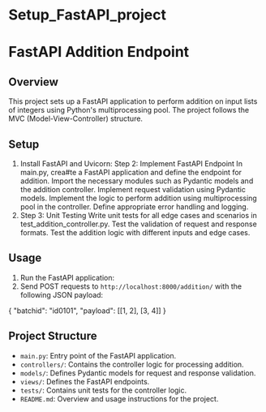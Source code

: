 # Setup_FastAPI_project
# FastAPI Addition Endpoint

## Overview
This project sets up a FastAPI application to perform addition on input lists of integers using Python's multiprocessing pool. The project follows the MVC (Model-View-Controller) structure.

## Setup
1. Install FastAPI and Uvicorn:
Step 2: Implement FastAPI Endpoint
In main.py, crea#te a FastAPI application and define the endpoint for addition.
Import the necessary modules such as Pydantic models and the addition controller.
Implement request validation using Pydantic models.
Implement the logic to perform addition using multiprocessing pool in the controller.
Define appropriate error handling and logging.
2. Step 3: Unit Testing
Write unit tests for all edge cases and scenarios in test_addition_controller.py.
Test the validation of request and response formats.
Test the addition logic with different inputs and edge cases.


## Usage
1. Run the FastAPI application:
2. Send POST requests to `http://localhost:8000/addition/` with the following JSON payload:

{
"batchid": "id0101",
"payload": [[1, 2], [3, 4]]
}


## Project Structure
- `main.py`: Entry point of the FastAPI application.
- `controllers/`: Contains the controller logic for processing addition.
- `models/`: Defines Pydantic models for request and response validation.
- `views/`: Defines the FastAPI endpoints.
- `tests/`: Contains unit tests for the controller logic.
- `README.md`: Overview and usage instructions for the project.
